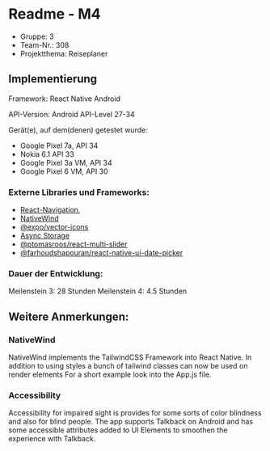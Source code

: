 # Readme - M4

* Gruppe: 3
* Team-Nr.: 308
* Projektthema: Reiseplaner

## Implementierung

Framework:	React Native Android

API-Version: Android API-Level 27-34

Gerät(e), auf dem(denen) getestet wurde:
* Google Pixel 7a, API 34
* Nokia 6.1 API 33
* Google Pixel 3a VM, API 34
* Google Pixel 6 VM, API 30

### Externe Libraries und Frameworks:
* [React-Navigation](https://reactnavigation.org/),
* [NativeWind](https://www.nativewind.dev/)
* [@expo/vector-icons](https://icons.expo.fyi/Index)
* [Async Storage](https://react-native-async-storage.github.io/async-storage/)
* [@ptomasroos/react-multi-slider](https://github.com/ptomasroos/react-native-multi-slider)
* [@farhoudshapouran/react-native-ui-date-picker](https://github.com/farhoudshapouran/react-native-ui-datepicker)


### Dauer der Entwicklung:
Meilenstein 3: 28 Stunden
Meilenstein 4: 4.5 Stunden

## Weitere Anmerkungen:

### NativeWind
NativeWind implements the TailwindCSS Framework into React Native.
In addition to using styles a bunch of tailwind classes can now be used on render elements
For a short example look into the App.js file.

### Accessibility
Accessibility for impaired sight is provides for some sorts of color blindness and also for blind people.
The app supports Talkback on Android and has some accessible attributes added to UI Elements to smoothen the experience with Talkback.
